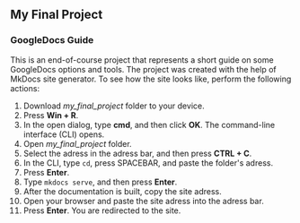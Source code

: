 ## My Final Project
### GoogleDocs Guide
This is an end-of-course project that represents a short guide on some GoogleDocs options and tools. The project was created with the help of MkDocs site generator. To see how the site looks like, perform the following actions:

1. Download _my_final_project_ folder to your device.
2. Press **Win + R**.
3. In the open dialog, type **сmd**, and then click **OK**. The command-line interface (CLI) opens.
4. Open _my_final_project_ folder.
5. Select the adress in the adress bar, and then press **CTRL + C**.
6. In the CLI, type `cd`, press SPACEBAR, and paste the folder's adress.
7. Press **Enter**.
8. Type `mkdocs serve`, and then press **Enter**. 
9. After the documentation is built, copy the site adress.
10. Open your browser and paste the site adress into the adress bar.
11. Press **Enter**. You are redirected to the site.

